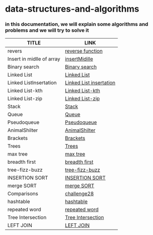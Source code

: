 # data-structures-and-algorithms
### in this documentation, we will explain some algorithms and problems and we will try to solve it

| TITLE                     | LINK                                                           | 
|---------------------------|----------------------------------------------------------------|
| revers                    | [reverse function](./java/data%20and%20algo%20cc/reverse.md)   | 
| Insert in midlle of array | [insertMidille](./java/data%20and%20algo%20cc/insertMiddle.md) | 
| Binary search             | [Binary search](./java/data%20and%20algo%20cc/binarySearch.md) | 
| Linked List               | [ Linked List ](./java/LinkedList/LinkedList.md)               | 
| Linked ListInsertation               | [ Linked List insertation ](./java/LinkedList/linkedListInsertation.md) 
| Linked List-kth               | [ Linked List-kth ](./java/LinkedList/kth.md)  
| Linked List-zip               | [ Linked List-zip ](./java/LinkedList/zip.md)  
| Stack               | [ Stack ](./java/Stack/Stack.md)  
| Queue              | [ Queue ](./java/Queue/queue.md)  
| Pseudoqueue              | [ Pseudoqueue ](./java/Stack/pescustack.md) 
| AnimalShilter              | [ AnimalShilter ](./java/Queue/animal.md)   
| Brackets             | [ Brackets ](./java/Stack/brackets.md) 
| Trees             | [ Trees ](./java/BinaryTree/tree.md) 
| max tree            | [ max tree ](./java/BinaryTree/maxtree.md)  
| breadth first            | [ breadth first ](./java/stackAndQueue/breadth.md)     
| tree-fizz-buzz           | [ tree-fizz-buzz ](./java/BinaryTree/fizzbuzz.md) 
| INSERTION SORT           | [INSERTION SORT ](./java/stackAndQueue/sorting.md)
| merge SORT           | [merge SORT ](./java/stackAndQueue/sortmerge.md)             
| Comparisons          | [challenge28 ](./java/movie/cc18.md)
| hashtable          | [hashtable ](./java/hashtable/hashtable.md)      
| repeated word          | [repeated word ](./java/hashtable/repeatedword.md)   
| Tree Intersection          | [Tree Intersection ](./java/hashtable/treeintersection.md)  
| LEFT JOIN         | [LEFT JOIN ](./java/hashtable/leftjoin.md)  